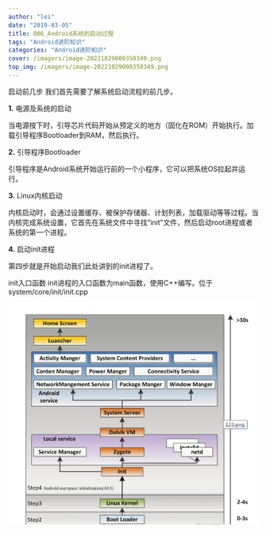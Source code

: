 ```yaml
---
author: "lei"
date: "2019-03-05"
title: 006_Android系统的启动过程
tags: "Android进阶知识"
categories: "Android进阶知识"
cover: /imagers/image-20221029000350349.png
top_img: /imagers/image-20221029000350349.png
---
```


启动前几步
我们首先需要了解系统启动流程的前几步。

**1.** 电源及系统的启动

当电源按下时，引导芯片代码开始从预定义的地方（固化在ROM）开始执行。加载引导程序Bootloader到RAM，然后执行。

**2.** 引导程序Bootloader

引导程序是Android系统开始运行前的一个小程序，它可以把系统OS拉起并运行。

**3.** Linux内核启动

内核启动时，会通过设置缓存、被保护存储器、计划列表，加载驱动等等过程。当内核完成系统设置，它首先在系统文件中寻找”init”文件，然后启动root进程或者系统的第一个进程。

**4.** 启动init进程

第四步就是开始启动我们此处讲到的init进程了。

init入口函数
init进程的入口函数为main函数，使用C++编写。位于system/core/init/init.cpp

![](imagers/c8c70a5a.png)
